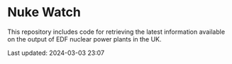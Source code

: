 # Nuke Watch

This repository includes code for retrieving the latest information available on the output of EDF nuclear power plants in the UK.

Last updated: 2024-03-03 23:07